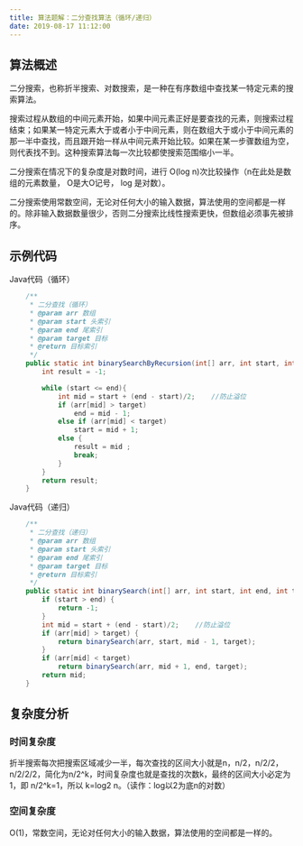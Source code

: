 ```yaml
---
title: 算法题解：二分查找算法（循环/递归）
date: 2019-08-17 11:12:00
---
```

## 算法概述

二分搜索，也称折半搜索、对数搜索，是一种在有序数组中查找某一特定元素的搜索算法。

搜索过程从数组的中间元素开始，如果中间元素正好是要查找的元素，则搜索过程结束；如果某一特定元素大于或者小于中间元素，则在数组大于或小于中间元素的那一半中查找，而且跟开始一样从中间元素开始比较。如果在某一步骤数组为空，则代表找不到。这种搜索算法每一次比较都使搜索范围缩小一半。

二分搜索在情况下的复杂度是对数时间，进行 O(log n)次比较操作（n在此处是数组的元素数量， O是大O记号， log 是对数）。

二分搜索使用常数空间，无论对任何大小的输入数据，算法使用的空间都是一样的。除非输入数据数量很少，否则二分搜索比线性搜索更快，但数组必须事先被排序。

## 示例代码

Java代码（循环）

```java
    /**
     * 二分查找（循环）
     * @param arr 数组
     * @param start 头索引
     * @param end 尾索引
     * @param target 目标
     * @return 目标索引
     */
    public static int binarySearchByRecursion(int[] arr, int start, int end, int target){
        int result = -1;

        while (start <= end){
            int mid = start + (end - start)/2;    //防止溢位
            if (arr[mid] > target)
                end = mid - 1;
            else if (arr[mid] < target)
                start = mid + 1;
            else {
                result = mid ;
                break;
            }
        }
        return result;
    }
```

Java代码（递归）

```java
    /**
     * 二分查找（递归）
     * @param arr 数组
     * @param start 头索引
     * @param end 尾索引
     * @param target 目标
     * @return 目标索引
     */
    public static int binarySearch(int[] arr, int start, int end, int target){
        if (start > end) {
            return -1;
        }
        int mid = start + (end - start)/2;    //防止溢位
        if (arr[mid] > target) {
            return binarySearch(arr, start, mid - 1, target);
        }
        if (arr[mid] < target)
            return binarySearch(arr, mid + 1, end, target);
        return mid;
    }
```

## 复杂度分析

### 时间复杂度

折半搜索每次把搜索区域减少一半，每次查找的区间大小就是n，n/2，n/2/2，n/2/2/2，简化为n/2^k，时间复杂度也就是查找的次数k，最终的区间大小必定为1，即 n/2^k=1，所以 k=log2 n。（读作：log以2为底n的对数）

### 空间复杂度

O(1)，常数空间，无论对任何大小的输入数据，算法使用的空间都是一样的。